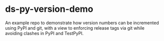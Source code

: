 # ds-py-version-demo

An example repo to demonstrate how version numbers can be incremented using PyPI and git, with a view to enforcing release tags via git while avoiding clashes in PyPI and TestPyPI.
